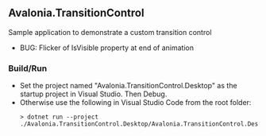 Avalonia.TransitionControl
---
Sample application to demonstrate a custom transition control

- BUG: Flicker of IsVisible property at end of animation

### Build/Run
- Set the project named "Avalonia.TransitionControl.Desktop" as the startup project in Visual Studio. Then Debug.
- Otherwise use the following in Visual Studio Code from the root folder:
    ```
    > dotnet run --project ./Avalonia.TransitionControl.Desktop/Avalonia.TransitionControl.Desktop.csproj
    ```